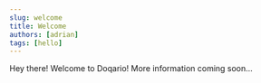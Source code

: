 ```yaml
---
slug: welcome
title: Welcome
authors: [adrian]
tags: [hello]
---
```


Hey there! Welcome to Doqario!
More information coming soon...